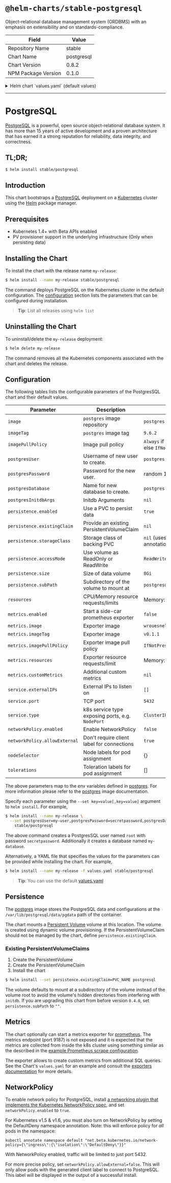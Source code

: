 # `@helm-charts/stable-postgresql`

Object-relational database management system (ORDBMS) with an emphasis on extensibility and on standards-compliance.

| Field               | Value      |
| ------------------- | ---------- |
| Repository Name     | stable     |
| Chart Name          | postgresql |
| Chart Version       | 0.8.2      |
| NPM Package Version | 0.1.0      |

<details>

<summary>Helm chart `values.yaml` (default values)</summary>

```yaml
## postgres image repository
image: 'postgres'
## postgres image version
## ref: https://hub.docker.com/r/library/postgres/tags/
##
imageTag: '9.6.2'

## Specify a imagePullPolicy
## 'Always' if imageTag is 'latest', else set to 'IfNotPresent'
## ref: http://kubernetes.io/docs/user-guide/images/#pre-pulling-images
##
# imagePullPolicy:

## Create a database user
## Default: postgres
# postgresUser:
## Default: random 10 character string
# postgresPassword:

## Create a database
## Default: the postgres user
# postgresDatabase:

## Specify initdb arguments, e.g. --data-checksums
## ref: https://github.com/docker-library/docs/blob/master/postgres/content.md#postgres_initdb_args
## ref: https://www.postgresql.org/docs/current/static/app-initdb.html
# postgresInitdbArgs:

## Persist data to a persitent volume
persistence:
  enabled: true

  ## A manually managed Persistent Volume and Claim
  ## Requires persistence.enabled: true
  ## If defined, PVC must be created manually before volume will be bound
  # existingClaim:

  ## If defined, volume.beta.kubernetes.io/storage-class: <storageClass>
  ## Default: volume.alpha.kubernetes.io/storage-class: default
  ##
  # storageClass:
  accessMode: ReadWriteOnce
  size: 8Gi
  subPath: 'postgresql-db'

metrics:
  enabled: false
  image: wrouesnel/postgres_exporter
  imageTag: v0.1.1
  imagePullPolicy: IfNotPresent
  resources:
    requests:
      memory: 256Mi
      cpu: 100m
  ## Define additional custom metrics
  ## ref: https://github.com/wrouesnel/postgres_exporter#adding-new-metrics-via-a-config-file
  #customMetrics:
  #  pg_database:
  #    query: "SELECT d.datname AS name, CASE WHEN pg_catalog.has_database_privilege(d.datname, 'CONNECT') THEN pg_catalog.pg_database_size(d.datname) ELSE 0 END AS size FROM pg_catalog.pg_database d where datname not in ('template0', 'template1', 'postgres')"
  #    metrics:
  #      - name:
  #          usage: "LABEL"
  #          description: "Name of the database"
  #      - size_bytes:
  #          usage: "GAUGE"
  #          description: "Size of the database in bytes"

## Configure resource requests and limits
## ref: http://kubernetes.io/docs/user-guide/compute-resources/
##
resources:
  requests:
    memory: 256Mi
    cpu: 100m

service:
  type: ClusterIP
  port: 5432
  externalIPs: []

networkPolicy:
  ## Enable creation of NetworkPolicy resources.
  ##
  enabled: false

  ## The Policy model to apply. When set to false, only pods with the correct
  ## client label will have network access to the port PostgreSQL is listening
  ## on. When true, PostgreSQL will accept connections from any source
  ## (with the correct destination port).
  ##
  allowExternal: true

## Node labels and tolerations for pod assignment
## ref: https://kubernetes.io/docs/concepts/configuration/assign-pod-node/#nodeselector
## ref: https://kubernetes.io/docs/concepts/configuration/assign-pod-node/#taints-and-tolerations-beta-feature
nodeSelector: {}
tolerations: []
```

</details>

---

# PostgreSQL

[PostgreSQL](https://postgresql.org) is a powerful, open source object-relational database system. It has more than 15 years of active development and a proven architecture that has earned it a strong reputation for reliability, data integrity, and correctness.

## TL;DR;

```bash
$ helm install stable/postgresql
```

## Introduction

This chart bootstraps a [PostgreSQL](https://github.com/docker-library/postgres) deployment on a [Kubernetes](http://kubernetes.io) cluster using the [Helm](https://helm.sh) package manager.

## Prerequisites

- Kubernetes 1.4+ with Beta APIs enabled
- PV provisioner support in the underlying infrastructure (Only when persisting data)

## Installing the Chart

To install the chart with the release name `my-release`:

```bash
$ helm install --name my-release stable/postgresql
```

The command deploys PostgreSQL on the Kubernetes cluster in the default configuration. The [configuration](#configuration) section lists the parameters that can be configured during installation.

> **Tip**: List all releases using `helm list`

## Uninstalling the Chart

To uninstall/delete the `my-release` deployment:

```bash
$ helm delete my-release
```

The command removes all the Kubernetes components associated with the chart and deletes the release.

## Configuration

The following tables lists the configurable parameters of the PostgresSQL chart and their default values.

| Parameter                     | Description                                      | Default                                                 |
| ----------------------------- | ------------------------------------------------ | ------------------------------------------------------- |
| `image`                       | `postgres` image repository                      | `postgres`                                              |
| `imageTag`                    | `postgres` image tag                             | `9.6.2`                                                 |
| `imagePullPolicy`             | Image pull policy                                | `Always` if `imageTag` is `latest`, else `IfNotPresent` |
| `postgresUser`                | Username of new user to create.                  | `postgres`                                              |
| `postgresPassword`            | Password for the new user.                       | random 10 characters                                    |
| `postgresDatabase`            | Name for new database to create.                 | `postgres`                                              |
| `postgresInitdbArgs`          | Initdb Arguments                                 | `nil`                                                   |
| `persistence.enabled`         | Use a PVC to persist data                        | `true`                                                  |
| `persistence.existingClaim`   | Provide an existing PersistentVolumeClaim        | `nil`                                                   |
| `persistence.storageClass`    | Storage class of backing PVC                     | `nil` (uses alpha storage class annotation)             |
| `persistence.accessMode`      | Use volume as ReadOnly or ReadWrite              | `ReadWriteOnce`                                         |
| `persistence.size`            | Size of data volume                              | `8Gi`                                                   |
| `persistence.subPath`         | Subdirectory of the volume to mount at           | `postgresql-db`                                         |
| `resources`                   | CPU/Memory resource requests/limits              | Memory: `256Mi`, CPU: `100m`                            |
| `metrics.enabled`             | Start a side-car prometheus exporter             | `false`                                                 |
| `metrics.image`               | Exporter image                                   | `wrouesnel/postgres_exporter`                           |
| `metrics.imageTag`            | Exporter image                                   | `v0.1.1`                                                |
| `metrics.imagePullPolicy`     | Exporter image pull policy                       | `IfNotPresent`                                          |
| `metrics.resources`           | Exporter resource requests/limit                 | Memory: `256Mi`, CPU: `100m`                            |
| `metrics.customMetrics`       | Additional custom metrics                        | `nil`                                                   |
| `service.externalIPs`         | External IPs to listen on                        | `[]`                                                    |
| `service.port`                | TCP port                                         | `5432`                                                  |
| `service.type`                | k8s service type exposing ports, e.g. `NodePort` | `ClusterIP`                                             |
| `networkPolicy.enabled`       | Enable NetworkPolicy                             | `false`                                                 |
| `networkPolicy.allowExternal` | Don't require client label for connections       | `true`                                                  |
| `nodeSelector`                | Node labels for pod assignment                   | {}                                                      |
| `tolerations`                 | Toleration labels for pod assignment             | []                                                      |

The above parameters map to the env variables defined in [postgres](http://github.com/docker-library/postgres). For more information please refer to the [postgres](http://github.com/docker-library/postgres) image documentation.

Specify each parameter using the `--set key=value[,key=value]` argument to `helm install`. For example,

```bash
$ helm install --name my-release \
  --set postgresUser=my-user,postgresPassword=secretpassword,postgresDatabase=my-database \
    stable/postgresql
```

The above command creates a PostgresSQL user named `root` with password `secretpassword`. Additionally it creates a database named `my-database`.

Alternatively, a YAML file that specifies the values for the parameters can be provided while installing the chart. For example,

```bash
$ helm install --name my-release -f values.yaml stable/postgresql
```

> **Tip**: You can use the default [values.yaml](values.yaml)

## Persistence

The [postgres](https://github.com/docker-library/postgres) image stores the PostgreSQL data and configurations at the `/var/lib/postgresql/data/pgdata` path of the container.

The chart mounts a [Persistent Volume](http://kubernetes.io/docs/user-guide/persistent-volumes/) volume at this location. The volume is created using dynamic volume provisioning. If the PersistentVolumeClaim should not be managed by the chart, define `persistence.existingClaim`.

### Existing PersistentVolumeClaims

1. Create the PersistentVolume
1. Create the PersistentVolumeClaim
1. Install the chart

```bash
$ helm install --set persistence.existingClaim=PVC_NAME postgresql
```

The volume defaults to mount at a subdirectory of the volume instead of the volume root to avoid the volume's hidden directories from interfering with `initdb`. If you are upgrading this chart from before version `0.4.0`, set `persistence.subPath` to `""`.

## Metrics

The chart optionally can start a metrics exporter for [prometheus](https://prometheus.io). The metrics endpoint (port 9187) is not exposed and it is expected that the metrics are collected from inside the k8s cluster using something similar as the described in the [example Prometheus scrape configuration](https://github.com/prometheus/prometheus/blob/master/documentation/examples/prometheus-kubernetes.yml).

The exporter allows to create custom metrics from additional SQL queries. See the Chart's `values.yaml` for an example and consult the [exporters documentation](https://github.com/wrouesnel/postgres_exporter#adding-new-metrics-via-a-config-file) for more details.

## NetworkPolicy

To enable network policy for PostgreSQL,
install [a networking plugin that implements the Kubernetes
NetworkPolicy spec](https://kubernetes.io/docs/tasks/administer-cluster/declare-network-policy#before-you-begin),
and set `networkPolicy.enabled` to `true`.

For Kubernetes v1.5 & v1.6, you must also turn on NetworkPolicy by setting
the DefaultDeny namespace annotation. Note: this will enforce policy for _all_ pods in the namespace:

    kubectl annotate namespace default "net.beta.kubernetes.io/network-policy={\"ingress\":{\"isolation\":\"DefaultDeny\"}}"

With NetworkPolicy enabled, traffic will be limited to just port 5432.

For more precise policy, set `networkPolicy.allowExternal=false`. This will
only allow pods with the generated client label to connect to PostgreSQL.
This label will be displayed in the output of a successful install.
